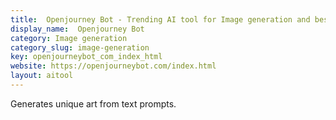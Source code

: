 ```yaml
---
title:  Openjourney Bot - Trending AI tool for Image generation and best alternatives
display_name:  Openjourney Bot
category: Image generation
category_slug: image-generation
key: openjourneybot_com_index_html
website: https://openjourneybot.com/index.html
layout: aitool
---
```


Generates unique art from text prompts.
